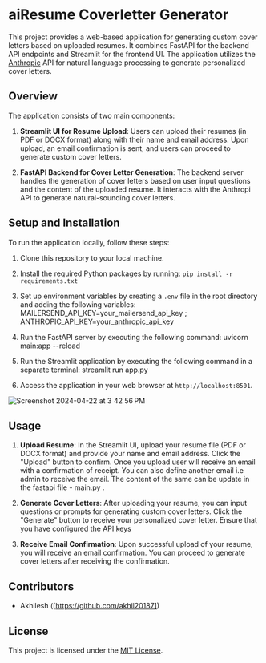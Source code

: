 # aiResume Coverletter Generator

This project provides a web-based application for generating custom cover letters based on uploaded resumes. It combines FastAPI for the backend API endpoints and Streamlit for the frontend UI. The application utilizes the [Anthropic](https://www.anthropic.com/) API for natural language processing to generate personalized cover letters.

## Overview

The application consists of two main components:

1. **Streamlit UI for Resume Upload**: Users can upload their resumes (in PDF or DOCX format) along with their name and email address. Upon upload, an email confirmation is sent, and users can proceed to generate custom cover letters.

2. **FastAPI Backend for Cover Letter Generation**: The backend server handles the generation of cover letters based on user input questions and the content of the uploaded resume. It interacts with the Anthropi API to generate natural-sounding cover letters.

## Setup and Installation

To run the application locally, follow these steps:

1. Clone this repository to your local machine.

2. Install the required Python packages by running:
`pip install -r requirements.txt`

3. Set up environment variables by creating a `.env` file in the root directory and adding the following variables:
MAILERSEND_API_KEY=your_mailersend_api_key ;
ANTHROPIC_API_KEY=your_anthropic_api_key

5. Run the FastAPI server by executing the following command:
uvicorn main:app --reload

6. Run the Streamlit application by executing the following command in a separate terminal:
 streamlit run app.py


7. Access the application in your web browser at `http://localhost:8501`.

![Screenshot 2024-04-22 at 3 42 56 PM](https://github.com/akhil20187/aiResume/assets/19240034/d42fd34e-95aa-410f-8e32-ff87494b8c23)

## Usage

1. **Upload Resume**: In the Streamlit UI, upload your resume file (PDF or DOCX format) and provide your name and email address. Click the "Upload" button to confirm.
   Once you upload user will receive an email with a confirmation of receipt. You can also define another email i.e admin to receive the email. The content of the same can be update in the fastapi file - main.py .

3. **Generate Cover Letters**: After uploading your resume, you can input questions or prompts for generating custom cover letters. Click the "Generate" button to receive your personalized cover letter. Ensure that you have configured the API keys

4. **Receive Email Confirmation**: Upon successful upload of your resume, you will receive an email confirmation. You can proceed to generate cover letters after receiving the confirmation.

## Contributors

- Akhilesh ([https://github.com/akhil20187])

## License

This project is licensed under the [MIT License](LICENSE).




